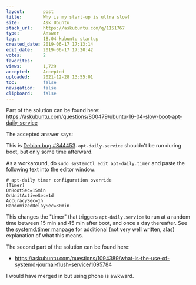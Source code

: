 ```yaml
---
layout:       post
title:        Why is my start-up is ultra slow?
site:         Ask Ubuntu
stack_url:    https://askubuntu.com/q/1151767
type:         Answer
tags:         18.04 kubuntu startup
created_date: 2019-06-17 17:13:14
edit_date:    2019-06-17 17:20:42
votes:        2
favorites:    
views:        1,729
accepted:     Accepted
uploaded:     2021-12-28 13:55:01
toc:          false
navigation:   false
clipboard:    false
---
```


Part of the solution can be found here: https://askubuntu.com/questions/800479/ubuntu-16-04-slow-boot-apt-daily-service

The accepted answer says:

This is [Debian bug #844453](https://bugs.debian.org/cgi-bin/bugreport.cgi?bug=844453).  `apt-daily.service` shouldn't be run during boot, but only some time afterward.

As a workaround, do `sudo systemctl edit apt-daily.timer` and paste the following text into the editor window:

``` 
# apt-daily timer configuration override
[Timer]
OnBootSec=15min
OnUnitActiveSec=1d
AccuracySec=1h
RandomizedDelaySec=30min

```

This changes the "timer" that triggers `apt-daily.service` to run at a random time between 15 min and 45 min after boot, and once a day thereafter.  See the [systemd.timer manpage](http://man7.org/linux/man-pages/man5/systemd.timer.5.html) for additional (not very well written, alas) explanation of what this means.

The second part of the solution can be found here:

- https://askubuntu.com/questions/1094389/what-is-the-use-of-systemd-journal-flush-service/1095784

I would have merged in but using phone is awkward.
